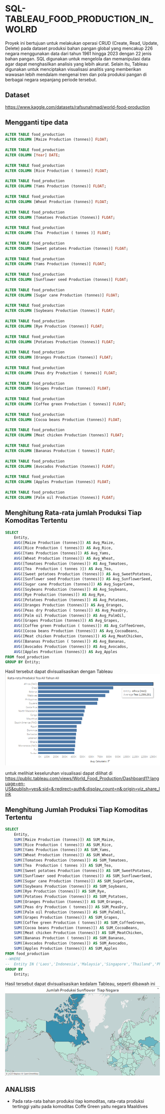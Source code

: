# SQL-TABLEAU_FOOD_PRODUCTION_IN_WOLRD
Proyek ini bertujuan untuk melakukan operasi CRUD (Create, Read, Update, Delete) pada dataset produksi bahan pangan global yang mencakup 226 negara menggunakan data dari tahun 1961 hingga 2023 dengan 22 jenis bahan pangan. SQL digunakan untuk mengelola dan memanipulasi data agar dapat menghasilkan analisis yang lebih akurat. Selain itu, Tableau digunakan untuk menciptakan visualisasi analitis yang memberikan wawasan lebih mendalam mengenai tren dan pola produksi pangan di berbagai negara sepanjang periode tersebut.
## Dataset
https://www.kaggle.com/datasets/rafsunahmad/world-food-production

## Mengganti tipe data
```sql
ALTER TABLE food_production
ALTER COLUMN [Maize Production (tonnes)] FLOAT;

ALTER TABLE food_production
ALTER COLUMN [Year] DATE;

ALTER TABLE food_production
ALTER COLUMN [Rice Production ( tonnes)] FLOAT;

ALTER TABLE food_production
ALTER COLUMN [Yams Production (tonnes)] FLOAT;

ALTER TABLE food_production
ALTER COLUMN [Wheat Production (tonnes)] FLOAT;

ALTER TABLE food_production
ALTER COLUMN [Tomatoes Production (tonnes)] FLOAT;

ALTER TABLE food_production
ALTER COLUMN [Tea  Production ( tonnes )] FLOAT;

ALTER TABLE food_production
ALTER COLUMN [Sweet potatoes Production (tonnes)] FLOAT;

ALTER TABLE food_production
ALTER COLUMN [Yams Production (tonnes)] FLOAT;

ALTER TABLE food_production
ALTER COLUMN [Sunflower seed Production (tonnes)] FLOAT;

ALTER TABLE food_production
ALTER COLUMN [Sugar cane Production (tonnes)] FLOAT;

ALTER TABLE food_production
ALTER COLUMN [Soybeans Production (tonnes)] FLOAT;

ALTER TABLE food_production
ALTER COLUMN [Rye Production (tonnes)] FLOAT;

ALTER TABLE food_production
ALTER COLUMN [Potatoes Production (tonnes)] FLOAT;

ALTER TABLE food_production
ALTER COLUMN [Oranges Production (tonnes)] FLOAT;

ALTER TABLE food_production
ALTER COLUMN [Peas dry Production ( tonnes)] FLOAT;

ALTER TABLE food_production
ALTER COLUMN [Grapes Production (tonnes)] FLOAT;

ALTER TABLE food_production
ALTER COLUMN [Coffee green Production ( tonnes)] FLOAT;

ALTER TABLE food_production
ALTER COLUMN [Cocoa beans Production (tonnes)] FLOAT;

ALTER TABLE food_production
ALTER COLUMN [Meat chicken Production (tonnes)] FLOAT;

ALTER TABLE food_production
ALTER COLUMN [Bananas Production ( tonnes)] FLOAT;

ALTER TABLE food_production
ALTER COLUMN [Avocados Production (tonnes)] FLOAT;

ALTER TABLE food_production
ALTER COLUMN [Apples Production (tonnes)] FLOAT;

ALTER TABLE food_production
ALTER COLUMN [Palm oil Production (tonnes)] FLOAT;
```
## Menghitung Rata-rata jumlah Produksi Tiap Komoditas Tertentu
``` sql
SELECT 
    Entity,
    AVG([Maize Production (tonnes)]) AS Avg_Maize,
    AVG([Rice Production ( tonnes)]) AS Avg_Rice,
    AVG([Yams Production (tonnes)]) AS Avg_Yams,
    AVG([Wheat Production (tonnes)]) AS Avg_Wheat,
    AVG([Tomatoes Production (tonnes)]) AS Avg_Tomatoes,
    AVG([Tea  Production ( tonnes )]) AS Avg_Tea,
    AVG([Sweet potatoes Production (tonnes)]) AS Avg_SweetPotatoes,
    AVG([Sunflower seed Production (tonnes)]) AS Avg_SunflowerSeed,
    AVG([Sugar cane Production (tonnes)]) AS Avg_SugarCane,
    AVG([Soybeans Production (tonnes)]) AS Avg_Soybeans,
    AVG([Rye Production (tonnes)]) AS Avg_Rye,
    AVG([Potatoes Production (tonnes)]) AS Avg_Potatoes,
    AVG([Oranges Production (tonnes)]) AS Avg_Oranges,
    AVG([Peas dry Production ( tonnes)]) AS Avg_PeasDry,
    AVG([Palm oil Production (tonnes)]) AS Avg_PalmOil,
    AVG([Grapes Production (tonnes)]) AS Avg_Grapes,
    AVG([Coffee green Production ( tonnes)]) AS Avg_CoffeeGreen,
    AVG([Cocoa beans Production (tonnes)]) AS Avg_CocoaBeans,
    AVG([Meat chicken Production (tonnes)]) AS Avg_MeatChicken,
    AVG([Bananas Production ( tonnes)]) AS Avg_Bananas,
    AVG([Avocados Production (tonnes)]) AS Avg_Avocados,
    AVG([Apples Production (tonnes)]) AS Avg_Apples
FROM food_production
GROUP BY Entity;
```
Hasil tersebut dapat divisualisasikan dengan Tableau
![rata-rata](https://github.com/edelnurintan/SQL-TABLEAU_FOOD_PRODUCTION_IN_WOLRD/blob/main/rata.png)

untuk melihiat keseluruhan visualisasi dapat dilihat di https://public.tableau.com/views/World_Food_Production/Dashboard1?:language=en-US&publish=yes&:sid=&:redirect=auth&:display_count=n&:origin=viz_share_link

## Menghitung Jumlah Produksi Tiap Komoditas Tertentu
```sql
SELECT 
	Entity,
	SUM([Maize Production (tonnes)]) AS SUM_Maize,
    SUM([Rice Production ( tonnes)]) AS SUM_Rice,
    SUM([Yams Production (tonnes)]) AS SUM_Yams,
    SUM([Wheat Production (tonnes)]) AS SUM_Wheat,
    SUM([Tomatoes Production (tonnes)]) AS SUM_Tomatoes,
    SUM([Tea  Production ( tonnes )]) AS SUM_Tea,
    SUM([Sweet potatoes Production (tonnes)]) AS SUM_SweetPotatoes,
    SUM([Sunflower seed Production (tonnes)]) AS SUM_SunflowerSeed,
    SUM([Sugar cane Production (tonnes)]) AS SUM_SugarCane,
    SUM([Soybeans Production (tonnes)]) AS SUM_Soybeans,
    SUM([Rye Production (tonnes)]) AS SUM_Rye,
    SUM([Potatoes Production (tonnes)]) AS SUM_Potatoes,
    SUM([Oranges Production (tonnes)]) AS SUM_Oranges,
    SUM([Peas dry Production ( tonnes)]) AS SUM_PeasDry,
    SUM([Palm oil Production (tonnes)]) AS SUM_PalmOil,
    SUM([Grapes Production (tonnes)]) AS SUM_Grapes,
    SUM([Coffee green Production ( tonnes)]) AS SUM_CoffeeGreen,
    SUM([Cocoa beans Production (tonnes)]) AS SUM_CocoaBeans,
    SUM([Meat chicken Production (tonnes)]) AS SUM_MeatChicken,
    SUM([Bananas Production ( tonnes)]) AS SUM_Bananas,
    SUM([Avocados Production (tonnes)]) AS SUM_Avocados,
    SUM([Apples Production (tonnes)]) AS SUM_Apples
FROM food_production
--WHERE 
--	Entity IN ('Laos','Indonesia','Malaysia','Singapore','Thailand','Philippines','Vietnam','Cambodia','Myanmar') --jika ingin memilih hanya beberapa negara
GROUP BY
	Entity;
```
Hasil tersebut dapat divisualisasikan kedalam Tableau, seperti dibawah ini
![map](https://github.com/edelnurintan/SQL-TABLEAU_FOOD_PRODUCTION_IN_WOLRD/blob/main/map.png)

## ANALISIS
- Pada rata-rata bahan produksi tiap komoditas, rata-rata produksi tertinggi yaitu pada komoditas Coffe Green yaitu negara Maaldives
